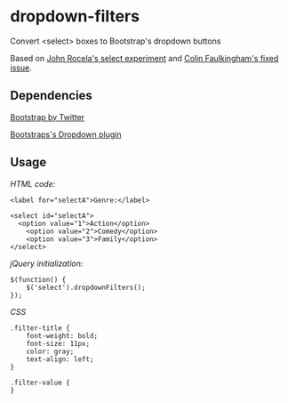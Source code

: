 dropdown-filters
===============

Convert &lt;select> boxes to Bootstrap's dropdown buttons

Based on <a href="https://github.com/jmrocela/experiments/blob/master/select.html">John Rocela's select experiment</a> and <a href="https://gist.github.com/2320588">Colin Faulkingham's fixed issue</a>.

Dependencies
------

<a href="http://twitter.github.com/bootstrap/">Bootstrap by Twitter</a>

<a href="http://twitter.github.com/bootstrap/javascript.html#dropdowns">Bootstraps's Dropdown plugin</a>


Usage
------

<i>HTML code:</i>
<pre><code>&lt;label for="selectA">Genre:&lt;/label>

&lt;select id="selectA">
  &lt;option value="1">Action&lt;/option>
	&lt;option value="2">Comedy&lt;/option>
	&lt;option value="3">Family&lt;/option>
&lt;/select>
</code></pre>

<i>jQuery initialization:</i>
<pre><code>$(function() {
	$('select').dropdownFilters();
});
</code></pre>

<i>CSS</i>
<pre><code>.filter-title {
	font-weight: bold;
	font-size: 11px;
	color: gray;
	text-align: left;
}

.filter-value {
}</code></pre>